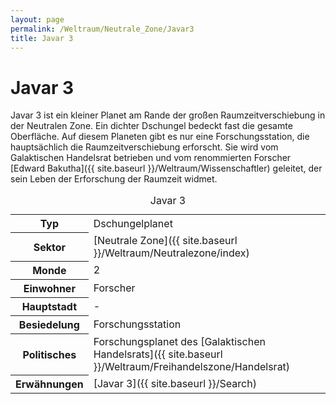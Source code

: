```yaml
---
layout: page
permalink: /Weltraum/Neutrale_Zone/Javar3
title: Javar 3
---
```



# Javar 3


Javar 3 ist ein kleiner Planet am Rande der großen Raumzeitverschiebung in der Neutralen Zone. Ein dichter Dschungel bedeckt fast die gesamte Oberfläche. Auf diesem Planeten gibt es nur eine Forschungsstation, die hauptsächlich die Raumzeitverschiebung erforscht. Sie wird vom Galaktischen Handelsrat betrieben und vom renommierten Forscher [Edward Bakutha]({{ site.baseurl }}/Weltraum/Wissenschaftler) geleitet, der sein Leben der Erforschung der Raumzeit widmet.


<aside>
<table data-type="planet">
<caption>Javar 3</caption>
<tbody>
<tr><th>Typ</th><td>Dschungelplanet</td></tr>
<tr><th>Sektor</th><td>[Neutrale Zone]({{ site.baseurl }}/Weltraum/Neutralezone/index)</td></tr>
<tr><th>Monde</th><td>2</td></tr>
<tr><th>Einwohner</th><td>Forscher</td></tr>
<tr><th>Hauptstadt</th><td>-</td></tr>
<tr><th>Besiedelung</th><td>Forschungsstation</td></tr>
<tr><th>Politisches</th><td>Forschungsplanet des [Galaktischen Handelsrats]({{ site.baseurl }}/Weltraum/Freihandelszone/Handelsrat)</td></tr>
<tr><th>Erwähnungen</th><td>[Javar 3]({{ site.baseurl }}/Search)</td></tr>
</tbody>
</table>

</aside>


